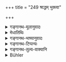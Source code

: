 +++
title = "249 श्राद्धम् भुक्त्वा"

+++

<details><summary>गङ्गानथ-मूलानुवादः</summary>

He who, having eaten at a śrāddha, gives the leavings to a śūdra,—this foolish man falls headlong into the Kālasūtra hell.—(249)
</details>

<details><summary>मेधातिथिः</summary>

यद्य् अपि श्राद्धभुजो दोषग्रहणं तथापि कर्तुर् अयम् उपदेशः । तेन तथा कर्तव्यं यथा न प्रयच्छति । ऋत्विङ्नियमवत् । **वृषलः** शूद्रः । **अवाक्शिरा** ऊर्ध्वपादः । प्रकृत एव सपिण्डीकरणं मा विज्ञायीति श्राद्धग्रहणम् ॥ ३.२३९ ॥
</details>

<details><summary>गङ्गानथ-भाष्यानुवादः</summary>

Though the text mentions the evil accruing to the diner, yet the advice intended is conveyed to the performer of the *śrāddha*; the sense being that ‘he should manage it so that the diner does not offer the leavings to a *Śūdra*.’ This form of the rule is analogous to that pertaining to the Priests (where also what is meant is that the master of the sacrifice so arranges things that the Priests do not commit any breaches of law).

‘*Vṛṣala*’—Śūdra.

‘*Head-long*’—With the feet upwards.

The term ‘*śrāddha*’ has been repeated here for the purpose of guarding against the idea that what is here stated pertains to the ‘Amalgamating Rite’ only.—(249)
</details>

<details><summary>गङ्गानथ-टिप्पन्यः</summary>

This verse is quoted in *Aparārka* (p. 498);—and in *Gadādharapaddhati*
(Kāla, p. 559).
</details>

<details><summary>गङ्गानथ-तुल्य-वाक्यानि</summary>

*Vṛddha-Śātātapa* (51).—\[Reproduces Manu, but reading ‘*tiryagyonau ca
jāyate*’ for ‘*kālasūtramavākśirāḥ*.’\]
</details>

<details><summary>Bühler</summary>

249	The foolish man who, after having eaten a Sraddha (-dinner), gives the leavings to a Sudra, falls headlong into the Kalasutra hell.
</details>
